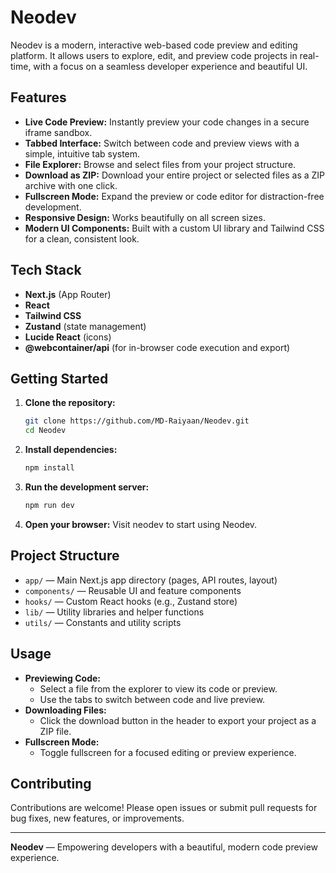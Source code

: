 # Neodev

Neodev is a modern, interactive web-based code preview and editing platform. It allows users to explore, edit, and preview code projects in real-time, with a focus on a seamless developer experience and beautiful UI.

## Features

- **Live Code Preview:** Instantly preview your code changes in a secure iframe sandbox.
- **Tabbed Interface:** Switch between code and preview views with a simple, intuitive tab system.
- **File Explorer:** Browse and select files from your project structure.
- **Download as ZIP:** Download your entire project or selected files as a ZIP archive with one click.
- **Fullscreen Mode:** Expand the preview or code editor for distraction-free development.
- **Responsive Design:** Works beautifully on all screen sizes.
- **Modern UI Components:** Built with a custom UI library and Tailwind CSS for a clean, consistent look.

## Tech Stack

- **Next.js** (App Router)
- **React**
- **Tailwind CSS**
- **Zustand** (state management)
- **Lucide React** (icons)
- **@webcontainer/api** (for in-browser code execution and export)

## Getting Started

1. **Clone the repository:**
   ```sh
   git clone https://github.com/MD-Raiyaan/Neodev.git
   cd Neodev
   ```
2. **Install dependencies:**
   ```sh
   npm install
   ```
3. **Run the development server:**
   ```sh
   npm run dev
   ```
4. **Open your browser:**
   Visit neodev to start using Neodev.

## Project Structure

- `app/` — Main Next.js app directory (pages, API routes, layout)
- `components/` — Reusable UI and feature components
- `hooks/` — Custom React hooks (e.g., Zustand store)
- `lib/` — Utility libraries and helper functions
- `utils/` — Constants and utility scripts

## Usage

- **Previewing Code:**
  - Select a file from the explorer to view its code or preview.
  - Use the tabs to switch between code and live preview.
- **Downloading Files:**
  - Click the download button in the header to export your project as a ZIP file.
- **Fullscreen Mode:**
  - Toggle fullscreen for a focused editing or preview experience.

## Contributing

Contributions are welcome! Please open issues or submit pull requests for bug fixes, new features, or improvements.

---

**Neodev** — Empowering developers with a beautiful, modern code preview experience.
